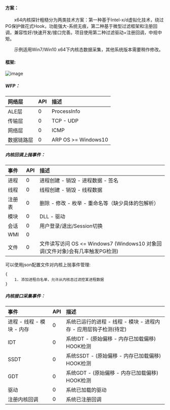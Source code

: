 #### 方案：

&emsp;&emsp;x64内核探针粗糙分为两类技术方案：第一种基于Intel-x/d虚拟化技术，绕过PG保护做花式Hook，功能强大-系统无痕，第二种基于微型过滤框架和注册回调，兼容性好/快速开发/接口完善。项目使用第二种过滤驱动+注册回调，中规中矩。

&emsp;&emsp;示例适用Win7/Win10 x64下内核态数据采集，其他系统版本需要稍作修改。

#### 框架:
![image](https://github.com/theSecHunter/Hades/blob/main/windows_event/image-20210923092521040.png)

##### WFP：

| 网络层       | API           | 描述  |
| :--------- | :------------ | :---- |
| ALE层 | 0 | ProcessInfo |
| 传输层     | 0 | TCP - UDP |
| 网络层     | 0     | ICMP |
| 数据链路层 | 0     | ARP  OS >= Windows10 |

##### 内核回调上抛事件：

| 事件   | API           | 描述  |
| :----- | :------------ | :---- |
| 进程   | 0 | 进程创建 - 销毁 - 进程数据 - 签名 |
| 线程   | 0      | 线程创建 - 销毁 - 线程数据  |
| 注册表 | 0      | 删除 -  修改 - 枚举 - 重命名等（缺少具体的包解析） |
| 模块 | 0 | DLL -  驱动 |
| 会话 | 0      | 用户登录/退出/Session切换 |
| WMI    | 0    |  |
| 文件 | 0     | 文件读写访问  OS <= Windows7 (Windows10 对象回调(文件对象)会有几率触发PG检测) |

可以使用json配置文件对内核上抛事件管理:

```
{
    1. 添加进程白名单，允许从内核态过滤控某进程数据
}
```



##### 内核接口采集事件：

| 事件       | API           | 描述  |
| :----------- | :------------ | :---- |
| 进程 - 线程 - 模块 - 内存 | 0 | 系统已运行的进程 - 线程 - 模块 - 进程内存 - 应用层钩子检测(待定) |
| IDT     | 0      | 系统IDT - (原始偏移 - 内存已加载偏移)  HOOK检测 |
| SSDT     | 0      | 系统SSDT - (原始偏移 - 内存已加载偏移) HOOK检测 |
| GDT | 0 | 系统GDT - (原始偏移 - 内存已加载偏移) HOOK检测 |
| 驱动     | 0      | 系统已加载的驱动 |
| 注册内核回调     | 0     | 系统已注册回调    |

